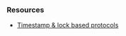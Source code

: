 ### Resources
- [Timestamp & lock based protocols](https://www.guru99.com/dbms-concurrency-control.html)
